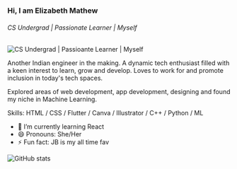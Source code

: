 ### Hi, I am Elizabeth Mathew
###### CS Undergrad | Passionate Learner | Myself
![CS Undergrad | Passioante Learner | Myself](https://i.postimg.cc/ry3hgGmX/Blue-Modern-Corporate-Computer-and-Technology-Linkedin-Banner.png)

Another Indian engineer in the making. A dynamic tech enthusiast filled with a keen interest to learn, grow and develop. Loves to work for and promote inclusion in today's tech spaces.

Explored areas of web development, app development, designing and found my niche in Machine Learning.

Skills: HTML / CSS / Flutter / Canva / Illustrator / C++ / Python / ML

- 🌱 I’m currently learning React
- 😄 Pronouns: She/Her 
- ⚡ Fun fact: JB is my all time fav
 

![GitHub stats](https://github-readme-stats.vercel.app/api?username=Elizabeth-Mathew1&show_icons=true&theme=tokyonight)  

